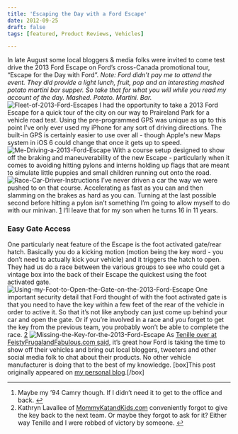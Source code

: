 ```yaml
---
title: 'Escaping the Day with a Ford Escape'
date: 2012-09-25
draft: false
tags: [featured, Product Reviews, Vehicles]

---
```


In late August some local bloggers & media folks were invited to come test drive the 2013 Ford Escape on Ford’s cross-Canada promotional tour, “Escape for the Day with Ford”. _Note: Ford didn’t pay me to attend the event. They did provide a light lunch, fruit, pop and an interesting mashed potato martini bar supper. So take that for what you will while you read my account of the day. Mashed. Potato. Martini. Bar._ ![Fleet-of-2013-Ford-Escapes](http://www.minivanmegafun.ca/wp35/wp-content/uploads/2012/09/Fleet-of-2013-Ford-Escapes-1024x682.jpg "Fleet-of-2013-Ford-Escapes") I had the opportunity to take a 2013 Ford Escape for a quick tour of the city on our way to Praireland Park for a vehicle road test. Using the pre-programmed GPS was unique as up to this point I've only ever used my iPhone for any sort of driving directions. The built-in GPS is certainly easier to use over all - though Apple's new Maps system in iOS 6 could change that once it gets up to speed. ![](http://www.minivanmegafun.ca/wp35/wp-content/uploads/2012/09/Me-Driving-a-2013-Ford-Escape-1024x682.jpg "Me-Driving-a-2013-Ford-Escape") With a course setup designed to show off the braking and maneuverability of the new Escape - particularly when it comes to avoiding hitting pylons and interns holding up flags that are meant to simulate little puppies and small children running out onto the road. ![](http://www.minivanmegafun.ca/wp35/wp-content/uploads/2012/09/Race-Car-Driver-Instructions-1024x764.jpg "Race-Car-Driver-Instructions") I’ve never driven a car the way we were pushed to on that course. Accelerating as fast as you can and then slamming on the brakes as hard as you can. Turning at the last possible second before hitting a pylon isn’t something I’m going to allow myself to do with our minivan. [1](#fn-30:1) I’ll leave that for my son when he turns 16 in 11 years.

### Easy Gate Access

One particularly neat feature of the Escape is the foot activated gate/rear hatch. Basically you do a kicking motion (motion being the key word - you don’t need to actually kick your vehicle) and it triggers the hatch to open. They had us do a race between the various groups to see who could get a vintage box into the back of their Escape the quickest using the foot activated gate. ![](http://www.minivanmegafun.ca/wp35/wp-content/uploads/2012/09/Using-my-Foot-to-Open-the-Gate-on-the-2013-Ford-Escape-1024x682.jpg "Using-my-Foot-to-Open-the-Gate-on-the-2013-Ford-Escape") One important security detail that Ford thought of with the foot activated gate is that you need to have the key within a few feet of the rear of the vehicle in order to active it. So that it’s not like anybody can just come up behind your car and open the gate. Or if you’re involved in a race and you forget to get the key from the previous team, you probably won’t be able to complete the race. [2](#fn-30:2) ![](http://www.minivanmegafun.ca/wp35/wp-content/uploads/2012/09/Missing-the-Key-for-the-2013-Ford-Escape-1024x682.jpg "Missing-the-Key-for-the-2013-Ford-Escape") As [Tenille over at FeistyFrugalandFabulous.com said](http://feistyfrugalandfabulous.com/2012/09/ford-escape-for-the-day/), it’s great how Ford is taking the time to show off their vehicles and bring out local bloggers, tweeters and other social media folk to chat about their products. No other vehicle manufacturer is doing that to the best of my knowledge. \[box\]This post originally appeared on [my personal blog](https://chrisenns.com/2012/09/escaping-the-day-with-a-ford-escape/).\[/box\]

* * *

1.  Maybe my ’94 Camry though. If I didn’t need it to get to the office and back. [↩](#fnref-30:1)
2.  Kathryn Lavallee of [MommyKatandKids.com](http://www.mommykatandkids.com) conveniently forgot to give the key back to the next team. Or maybe they forgot to ask for it? Either way Tenille and I were robbed of victory by someone. [↩](#fnref-30:2)